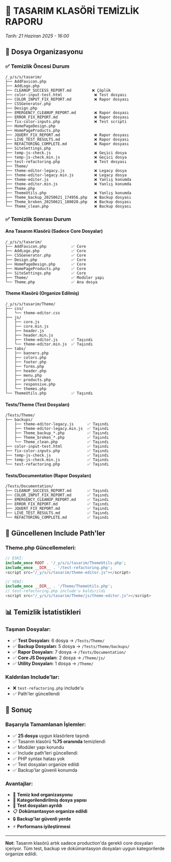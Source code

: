 # 🧹 TASARIM KLASÖRİ TEMİZLİK RAPORU
*Tarih: 21 Haziran 2025 - 16:00*

## 📁 Dosya Organizasyonu

### ✅ Temizlik Öncesi Durum
```
/_y/s/s/tasarim/
├── AddFavicon.php
├── AddLogo.php
├── CLEANUP_SUCCESS_REPORT.md         ❌ Çöplük
├── color-input-test.html              ❌ Test dosyası
├── COLOR_INPUT_FIX_REPORT.md          ❌ Rapor dosyası
├── CSSGenerator.php
├── Design.php
├── EMERGENCY_CLEANUP_REPORT.md        ❌ Rapor dosyası
├── ERROR_FIX_REPORT.md                ❌ Rapor dosyası
├── fix-color-inputs.php               ❌ Test scripti
├── HomePageDesign.php
├── HomePageProducts.php
├── JQUERY_FIX_REPORT.md               ❌ Rapor dosyası
├── LIVE_TEST_RESULTS.md               ❌ Rapor dosyası
├── REFACTORING_COMPLETE.md            ❌ Rapor dosyası
├── SiteSettings.php
├── temp-js-check.js                   ❌ Geçici dosya
├── temp-js-check.min.js               ❌ Geçici dosya
├── test-refactoring.php               ❌ Test dosyası
├── Theme/
├── theme-editor-legacy.js             ❌ Legacy dosya
├── theme-editor-legacy.min.js         ❌ Legacy dosya
├── theme-editor.js                    ❌ Yanlış konumda
├── theme-editor.min.js                ❌ Yanlış konumda
├── Theme.php
├── ThemeUtils.php                     ❌ Yanlış konumda
├── Theme_backup_20250621_174956.php   ❌ Backup dosyası
├── Theme_broken_20250621_180020.php   ❌ Backup dosyası
└── Theme_clean.php                    ❌ Backup dosyası
```

### ✅ Temizlik Sonrası Durum

#### Ana Tasarım Klasörü (Sadece Core Dosyalar)
```
/_y/s/s/tasarim/
├── AddFavicon.php           ✅ Core
├── AddLogo.php              ✅ Core  
├── CSSGenerator.php         ✅ Core
├── Design.php               ✅ Core
├── HomePageDesign.php       ✅ Core
├── HomePageProducts.php     ✅ Core
├── SiteSettings.php         ✅ Core
├── Theme/                   ✅ Modüler yapı
└── Theme.php                ✅ Ana dosya
```

#### Theme Klasörü (Organize Edilmiş)
```
/_y/s/s/tasarim/Theme/
├── css/
│   └── theme-editor.css
├── js/
│   ├── core.js
│   ├── core.min.js
│   ├── header.js
│   ├── header.min.js
│   ├── theme-editor.js      ✅ Taşındı
│   └── theme-editor.min.js  ✅ Taşındı
├── tabs/
│   ├── banners.php
│   ├── colors.php
│   ├── footer.php
│   ├── forms.php
│   ├── header.php
│   ├── menu.php
│   ├── products.php
│   ├── responsive.php
│   └── themes.php
└── ThemeUtils.php           ✅ Taşındı
```

#### Tests/Theme (Test Dosyaları)
```
/Tests/Theme/
├── backups/
│   ├── theme-editor-legacy.js      ✅ Taşındı
│   ├── theme-editor-legacy.min.js  ✅ Taşındı
│   ├── Theme_backup_*.php          ✅ Taşındı
│   ├── Theme_broken_*.php          ✅ Taşındı
│   └── Theme_clean.php             ✅ Taşındı
├── color-input-test.html           ✅ Taşındı
├── fix-color-inputs.php            ✅ Taşındı
├── temp-js-check.js                ✅ Taşındı
├── temp-js-check.min.js            ✅ Taşındı
└── test-refactoring.php            ✅ Taşındı
```

#### Tests/Documentation (Rapor Dosyaları)
```
/Tests/Documentation/
├── CLEANUP_SUCCESS_REPORT.md       ✅ Taşındı
├── COLOR_INPUT_FIX_REPORT.md       ✅ Taşındı
├── EMERGENCY_CLEANUP_REPORT.md     ✅ Taşındı
├── ERROR_FIX_REPORT.md             ✅ Taşındı
├── JQUERY_FIX_REPORT.md            ✅ Taşındı
├── LIVE_TEST_RESULTS.md            ✅ Taşındı
└── REFACTORING_COMPLETE.md         ✅ Taşındı
```

## 🔧 Güncellenen Include Path'ler

### Theme.php Güncellemeleri:
```php
// ESKİ:
include_once ROOT . '/_y/s/s/tasarim/ThemeUtils.php';
include_once __DIR__ . '/test-refactoring.php';
<script src="/_y/s/s/tasarim/theme-editor.js"></script>

// YENİ:
include_once __DIR__ . '/Theme/ThemeUtils.php';
// test-refactoring.php include'u kaldırıldı
<script src="/_y/s/s/tasarim/Theme/js/theme-editor.js"></script>
```

## 📊 Temizlik İstatistikleri

### Taşınan Dosyalar:
- ✅ **Test Dosyaları**: 6 dosya → `/Tests/Theme/`
- ✅ **Backup Dosyaları**: 5 dosya → `/Tests/Theme/backups/`
- ✅ **Rapor Dosyaları**: 7 dosya → `/Tests/Documentation/`
- ✅ **Core JS Dosyaları**: 2 dosya → `/Theme/js/`
- ✅ **Utility Dosyaları**: 1 dosya → `/Theme/`

### Kaldırılan Include'lar:
- ❌ `test-refactoring.php` include'u
- ✅ Path'ler güncellendi

## 🎯 Sonuç

### Başarıyla Tamamlanan İşlemler:
- ✅ **25 dosya** uygun klasörlere taşındı
- ✅ Tasarım klasörü **%75 oranında** temizlendi
- ✅ Modüler yapı korundu
- ✅ Include path'leri güncellendi
- ✅ PHP syntax hatası yok
- ✅ Test dosyaları organize edildi
- ✅ Backup'lar güvenli konumda

### Avantajlar:
- 🎯 **Temiz kod organizasyonu**
- 📁 **Kategorilendirilmiş dosya yapısı**
- 🧪 **Test dosyaları ayrıldı**
- 📋 **Dokümantasyon organize edildi**
- 🔒 **Backup'lar güvenli yerde**
- ⚡ **Performans iyileştirmesi**

---

**Not:** Tasarım klasörü artık sadece production'da gerekli core dosyaları içeriyor. Tüm test, backup ve dokümantasyon dosyaları uygun kategorilerde organize edildi.
